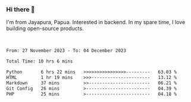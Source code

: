 ### Hi there 👋

I'm from Jayapura, Papua. Interested in backend. In my spare time, I love building open-source products.

<br>

 
 <!--START_SECTION:waka-->

```txt
From: 27 November 2023 - To: 04 December 2023

Total Time: 10 hrs 6 mins

Python       6 hrs 22 mins   >>>>>>>>>>>>>>>>---------   63.03 %
HTML         1 hr 19 mins    >>>----------------------   13.12 %
Markdown     37 mins         >>-----------------------   06.21 %
Git Config   26 mins         >------------------------   04.39 %
PHP          25 mins         >------------------------   04.18 %
```

<!--END_SECTION:waka-->

